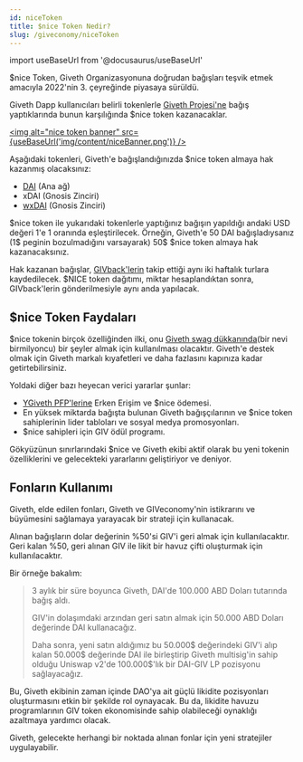 ```yaml
---
id: niceToken
title: $nice Token Nedir?
slug: /giveconomy/niceToken
---
```

import useBaseUrl from '@docusaurus/useBaseUrl'


 $nice Token, Giveth Organizasyonuna doğrudan bağışları teşvik etmek amacıyla 2022'nin 3. çeyreğinde piyasaya sürüldü. 
 
Giveth Dapp kullanıcıları belirli tokenlerle [Giveth Projesi'ne](https://giveth.io/project/the-giveth-community-of-makers) bağış yaptıklarında bunun karşılığında $nice token kazanacaklar. 

<a href="https://giveth.io/project/the-giveth-community-of-makers"><img alt="nice token banner"  src={useBaseUrl('img/content/niceBanner.png')} /></a>


Aşağıdaki tokenleri, Giveth'e bağışlandığınızda $nice token almaya hak kazanmış olacaksınız:

- [DAI](https://etherscan.io/token/0x6b175474e89094c44da98b954eedeac495271d0f) (Ana ağ)  
- xDAI (Gnosis Zinciri) 
- [wxDAI](https://www.blockscout.com/xdai/mainnet/token/0xe91D153E0b41518A2Ce8Dd3D7944Fa863463a97d/token-transfers) (Gnosis Zinciri) 

\$nice token ile yukarıdaki tokenlerle yaptığınız bağışın yapıldığı andaki USD değeri 1'e 1 oranında eşleştirilecek. Örneğin, Giveth'e 50 DAI bağışladıysanız (1$ peginin bozulmadığını varsayarak) 50$ $nice token almaya hak kazanacaksınız. 
 
Hak kazanan bağışlar, [GIVback'lerin](https://docs.giveth.io/giveconomy/givbacks/) takip ettiği aynı iki haftalık turlara kaydedilecek. $NICE token dağıtımı, miktar hesaplandıktan sonra, GIVback'lerin gönderilmesiyle aynı anda yapılacak. 

## $nice Token Faydaları 

$nice tokenin birçok özelliğinden ilki, onu [Giveth swag dükkanında](https://swag.giveth.io/)(bir nevi birmilyoncu) bir şeyler almak için kullanılması olacaktır. Giveth'e destek olmak için Giveth markalı kıyafetleri ve daha fazlasını kapınıza kadar getirtebilirsiniz. 

Yoldaki diğer bazı heyecan verici yararlar şunlar:

- [YGiveth PFP'lerine](https://forum.giveth.io/t/the-givers-pfp-collection-initial-sketches/656/5) Erken Erişim ve $nice ödemesi. 
- En yüksek miktarda bağışta bulunan Giveth bağışçılarının ve $nice token sahiplerinin lider tabloları ve sosyal medya promosyonları.
- $nice sahipleri için GIV ödül programı. 

Gökyüzünun sınırlarındaki $nice ve Giveth ekibi aktif olarak bu yeni tokenin özelliklerini ve gelecekteki yararlarını geliştiriyor ve deniyor. 

## Fonların Kullanımı 

Giveth, elde edilen fonları, Giveth ve GIVeconomy'nin istikrarını ve büyümesini sağlamaya yarayacak bir strateji için kullanacak. 

Alınan bağışların dolar değerinin %50'si GIV'i geri almak için kullanılacaktır. Geri kalan %50, geri alınan GIV ile likit bir havuz çifti oluşturmak için kullanılacaktır.

Bir örneğe bakalım: 
> 3 aylık bir süre boyunca Giveth, DAI'de 100.000 ABD Doları tutarında bağış aldı.
> 
> GIV'in dolaşımdaki arzından geri satın almak için 50.000 ABD Doları değerinde DAI kullanacağız.
> 
> Daha sonra, yeni satın aldığımız bu 50.000$ değerindeki GIV'i alıp kalan 50.000$ değerinde DAI ile birleştirip Giveth multisig'in sahip olduğu Uniswap v2'de 100.000$'lık bir DAI-GIV LP pozisyonu sağlayacağız. 

Bu, Giveth ekibinin zaman içinde DAO'ya ait güçlü likidite pozisyonları oluşturmasını etkin bir şekilde rol oynayacak. Bu da, likidite havuzu programlarının GIV token ekonomisinde sahip olabileceği oynaklığı azaltmaya yardımcı olacak. 

Giveth, gelecekte herhangi bir noktada alınan fonlar için yeni stratejiler uygulayabilir.
